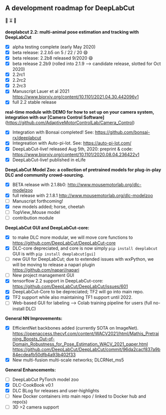 ## A development roadmap for DeepLabCut


:loudspeaker: :hourglass_flowing_sand: :construction:

**deeplabcut 2.2: multi-animal pose estimation and tracking with DeepLabCut**
- [X] alpha testing complete (early May 2020)
- [X] beta release: 2.2.b5 on 5 / 22 / 20 :smile:
- [X] beta release: 2.2b8 released 9/2020 :smile:
- [X] beta release 2.2b9 (rolled into 2.1.9 --> candidate release, slotted for Oct 2020)
- [X] 2.2rc1
- [X] 2.2rc2
- [X] 2.2rc3
- [X] Manuscript Lauer et al 2021 https://www.biorxiv.org/content/10.1101/2021.04.30.442096v1
- [X] full 2.2 stable release

**real-time module with DEMO for how to set up on your camera system, integration with our [Camera Control Software]**(https://github.com/AdaptiveMotorControlLab/Camera_Control)
- [X] Integration with Bonsai completed! See: https://github.com/bonsai-rx/deeplabcut
- [X] Integreation with Auto-pi-lot. See: https://auto-pi-lot.com/
- [X] DeepLabCut-live! released Aug 5th, 2020: preprint & code: https://www.biorxiv.org/content/10.1101/2020.08.04.236422v1
- [X] DeepLabCut-live! published in eLife

**DeepLabCut Model Zoo: a collection of pretrained models for plug-in-play DLC and community crowd-sourcing.**
- [X] BETA release with 2.1.8b0: http://www.mousemotorlab.org/dlc-modelzoo
- [X] full release with 2.1.8.1 http://www.mousemotorlab.org/dlc-modelzoo
- [ ] Manuscript forthcoming!
- [X] new models added; horse, cheetah
- [ ] TopView_Mouse model
- [ ] contribution module

**DeepLabCut GUI and DeepLabCut-core:**
- [X] to make DLC more modular, we will move core functions to https://github.com/DeepLabCut/DeepLabCut-core
- [X] DLC-core depreciated, and core is now simply `pip install deeplabcut` GUI is with `pip install deeplabcut[gui]`
- [ ] new GUI for DeepLabCut; due to extended issues with wxPython, we will be moving to release a napari plugin https://github.com/napari/napari
- [ ] New project management GUI
- [X] tensorflow 2.2 support in DeepLabCut-core: https://github.com/DeepLabCut/DeepLabCut/issues/601
- [X] DeepLabCut-Core to be depreciated; TF2 will go into main repo.
- [X] TF2 support while also maintaining TF1 support until 2022.
- [ ] Web-based GUI for labeling --> Colab training pipeline for users (full no-install DLC)

**General NN Improvements:**
- [X] EfficientNet backbones added (currently SOTA on ImageNet). https://openaccess.thecvf.com/content/WACV2021/html/Mathis_Pretraining_Boosts_Out-of-Domain_Robustness_for_Pose_Estimation_WACV_2021_paper.html https://github.com/DeepLabCut/DeepLabCut/commit/96da2cacf837a9b84ecdeafb50dfb4a93b402f33
- [X] New multi-fusion multi-scale networks; DLCRNet_ms5

**General Enhancements:**
- [ ] DeepLabCut PyTorch model zoo
- [X] DLC-CookBook v0.1
- [X] DLC BLog for releases and user-highlights
- [ ] New Docker containers into main repo / linked to Docker hub and repo(s)
- [ ] 3D >2 camera support
